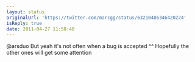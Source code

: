```yaml
---
layout: status
originalUrl: 'https://twitter.com/marcgg/status/63210486346420224'
isReply: true
date: 2011-04-27 11:58:48
---
```


@arsduo But yeah it's not often when a bug is accepted ^^ Hopefully the other ones will get some attention
